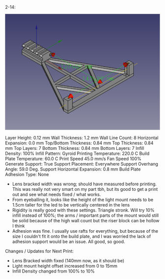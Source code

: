 2-14:

![Example Image](images/combined.png)


Layer Height: 0.12 mm
Wall Thickness: 1.2 mm
Wall Line Count: 8
Horizontal Expansion: 0.0 mm
Top/Bottom Thickness: 0.84 mm
Top Thickness: 0.84 mm
Top Layers: 7
Bottom Thickness: 0.84 mm
Bottom Layers: 7
Infill Density: 100%
Infill Pattern: Gyroid
Printing Temperature: 220.0 C
Build Plate Temperature: 60.0 C
Print Speed 45.0 mm/s
Fan Speed 100%
Generate Support: True
Support Placement: Everywhere
Support Overhang Angle: 59.0 Deg.
Support Horizontal Expansion: 0.8 mm
Build Plate Adhesion Type: None

- Lens bracked width was wrong; should have measured before printing. This was really not very smart on my part tbh, but its good to get a print out and see what needs fixed / what works.
- From eyeballing it, looks like the height of the light mount needs to be 1.5cm taller for the led to be vertically centered in the lens
- Rigidity is really good with these settings. Triangle stronk. Will try 10% infill instead of 100%; the arms / important parts of the mount would still be solid because of the high wall count but the riser block can be hollow I think
- Adhesion was fine. I usually use rafts for everything, but because of the size I couldn't fit it onto the build plate, and I was worried the lack of adhesion support would be an issue. All good, so good.

Changes / Updates for Next Print:
- Lens Bracked width fixed (140mm now, as it should be)
- Light mount height offset increased from 0 to 15mm
- Infill Density changed from 100% to 10%
